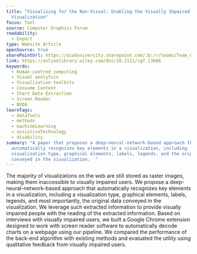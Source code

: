 ```yaml
---
title: "Visualizing for the Non‐Visual: Enabling the Visually Impaired to Use
  Visualization"
focus: Tool
source: Computer Graphics Forum
readability:
  - Expert
type: Website Article
openSource: true
sharePointUrl: https://ocaduniversity.sharepoint.com/:b:/r/teams/Team_WeCount/Shared%20Documents/Resources%20and%20Tools/Literature%20(curated)/Visualizing%20for%20the%20Non-Visual.pdf?csf=1&web=1&e=0PEfIh
link: https://onlinelibrary.wiley.com/doi/10.1111/cgf.13686
keywords:
  - Human-centred computing
  - Visual analytics
  - Visualization toolkits
  - Consume Content
  - Chart Data Extraction
  - Screen Reader
  - NVDA
learnTags:
  - dataTools
  - methods
  - machineLearning
  - assistiveTechnology
  - disability
summary: "A paper that proposes a deep‐neural‐network‐based approach that
  automatically recognizes key elements in a visualization, including
  visualization type, graphical elements, labels, legends, and the original data
  conveyed in the visualization.  "
---
```

The majority of visualizations on the web are still stored as raster images, making them inaccessible to visually impaired users. We propose a deep-neural-network-based approach that automatically recognizes key elements in a visualization, including a visualization type, graphical elements, labels, legends, and most importantly, the original data conveyed in the visualization. We leverage such extracted information to provide visually impaired people with the reading of the extracted information. Based on interviews with visually impaired users, we built a Google Chrome extension designed to work with screen reader software to automatically decode charts on a webpage using our pipeline. We compared the performance of the back-end algorithm with existing methods and evaluated the utility using qualitative feedback from visually impaired users.